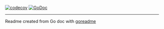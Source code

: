 # 

[![codecov](https://codecov.io/gh/posener/goaction-example/branch/master/graph/badge.svg)](https://codecov.io/gh/posener/goaction-example)
[![GoDoc](https://img.shields.io/badge/pkg.go.dev-doc-blue)](http://pkg.go.dev/github.com/posener/goaction-example)

---
Readme created from Go doc with [goreadme](https://github.com/posener/goreadme)
